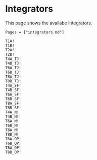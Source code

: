 # Integrators
This page shows the availabe integrators.

```@index
Pages = ["integrators.md"]
```

```@docs
T1A!
T1B!
T2A!
T2B!
T4A_TJ!
T4B_TJ!
T6A_TJ!
T6B_TJ!
T8A_TJ!
T8B_TJ!
T4A_SF!
T4B_SF!
T6A_SF!
T6B_SF!
T8A_SF!
T8B_SF!
T4A_N!
T4B_N!
T6A_N!
T6B_N!
T8A_N!
T8B_N!
T6A_OP!
T6B_OP!
T8A_OP!
T8B_OP!
```